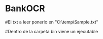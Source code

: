 # BankOCR
 
#El txt a leer ponerlo en "C:\\temp\\Sample.txt"

#Dentro de la carpeta bin viene un ejecutable